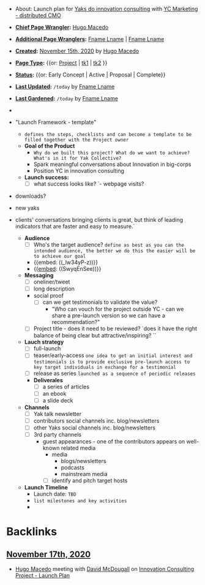 - About: Launch plan for [Yaks do innovation consulting](<Yaks do innovation consulting.md>) with [YC Marketing - distributed CMO](<YC Marketing - distributed CMO.md>)
- **[Chief Page Wrangler](<Chief Page Wrangler.md>):** [Hugo Macedo](<Hugo Macedo.md>)
- **[Additional Page Wranglers](<Additional Page Wranglers.md>):** [Fname Lname](<Fname Lname.md>) | [Fname Lname](<Fname Lname.md>)
- **[Created](<Created.md>):** [November 15th, 2020](<November 15th, 2020.md>) by [Hugo Macedo](<Hugo Macedo.md>) 
- **[Page Type](<Page Type.md>):** {{or: [Project](<Project.md>) | [tk1](<tk1.md>) | [tk2](<tk2.md>) }}
- **[Status](<Status.md>):** {{or: Early Concept | Active | Proposal | Complete}}
- **[Last Updated](<Last Updated.md>):** `/today` by [Fname Lname](<Fname Lname.md>)
- **[Last Gardened](<Last Gardened.md>):** `/today` by [Fname Lname](<Fname Lname.md>)
-  
-  "Launch Framework - template"
    - `defines the steps, checklists and can become a template to be filled together with the Project owner`
    - **Goal of the Product**
        - `Why do we built this project? What do we want to achieve? What's in it for Yak Collective?`
        - Spark meaningful conversations about Innovation in big-corps
        - Position YC in innovation consulting
    - **Launch success:**
        - [ ] what success looks like?
`- webpage visits?
- downloads?
- new yaks
- clients' conversations
bringing clients is great, but think of leading indicators that are faster and easy to measure.`

    - **Audience**
        - [ ] Who's the target audience?
`define as best as you can the intended audience, the better we do this the easier will be to achieve our goal`
        - {{embed: ((_lw34yP-z))}}
        - {{[embed](<embed.md>): ((SwyqEnSee))}}
    - **Messaging**
        - [ ] oneliner/tweet
        - [ ] long description
        - social proof
            - [ ] can we get testimonials to validate the value?
                - "Who can vouch for the project outside YC - can we share a pre-launch version so we can have a recommendation?"
        - [ ] Project title - does it need to be reviewed?
`does it have the right balance of being clear but attractive/inspiring? ``
    - **Lauch strategy**
        - [ ] full-launch
        - [ ] teaser/early-access
`one idea to get an initial interest and testimonials is to provide exclusive pre-launch access to key target individuals in exchange for a testimonial`
        - [ ] release as series
`launched as a sequence of periodic releases`
        - **Deliverales**
            - [ ] a series of articles
            - [ ] an ebook
            - [ ] a slide deck
    - **Channels**
        - [ ] Yak talk newsletter
        - [ ] contributors social channels inc. blog/newsletters
        - [ ] other Yaks social channels inc. blog/newsletters
        - [ ] 3rd party channels
            - guest appearances - one of the contributors appears on well-known related media
                - media
                    - blogs/newsletters
                    - podcasts
                    - mainstream media
                - [ ] identify and pitch target hosts
    - **Launch Timeline**
        - Launch date: `TBD`
        - `list milestones and key activities`
        - 

# Backlinks
## [November 17th, 2020](<November 17th, 2020.md>)
- [Hugo Macedo](<Hugo Macedo.md>) meeting with [David McDougall](<David McDougall.md>) on [Innovation Consulting Project - Launch Plan](<Innovation Consulting Project - Launch Plan.md>)

